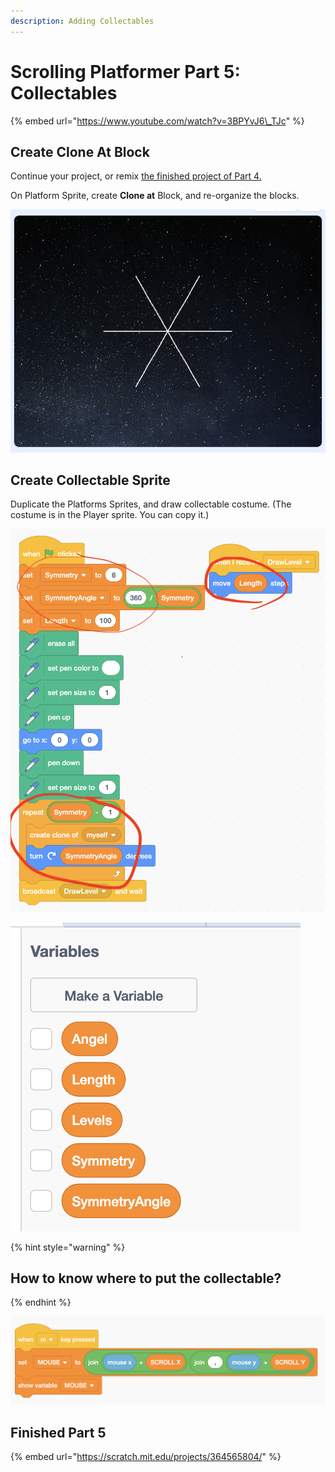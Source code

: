 ```yaml
---
description: Adding Collectables
---
```


# Scrolling Platformer Part 5: Collectables

{% embed url="https://www.youtube.com/watch?v=3BPYvJ6\_TJc" %}



## Create Clone At Block

Continue your project, or remix [the finished project of Part 4.](https://scratch.mit.edu/projects/364439571/)

On Platform Sprite, create **Clone at** Block, and re-organize the blocks. 

![](../../../../.gitbook/assets/image%20%281%29.png)

## Create Collectable Sprite

Duplicate the Platforms Sprites, and draw collectable costume. \(The costume is in the Player sprite. You can copy it.\) 

![](../../../../.gitbook/assets/image%20%282%29.png)

![](../../../../.gitbook/assets/image%20%284%29.png)

{% hint style="warning" %}
## How to know where to put the collectable? 
{% endhint %}

![](../../../../.gitbook/assets/image%20%2820%29.png)

## Finished Part 5

{% embed url="https://scratch.mit.edu/projects/364565804/" %}




